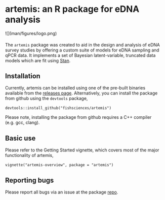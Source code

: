 # artemis: an R package for eDNA analysis

<p> ![](man/figures/logo.png) </p>

#### 

The `artemis` package was created to aid in the design and analysis of
eDNA survey studies by offering a custom suite of models for eDNA
sampling and qPCR data. It implements a set of Bayesian
latent-variable, truncated data models which are fit using
[Stan](mc-stan.org). 

## Installation

Currently, artemis can be installed using one of the pre-built
binaries available from the [releases
page](https://github.com/fishsciences/artemis/releases). Alternatively,
you can install the package from github using the `devtools` package,

```
devtools::install_github("fishsciences/artemis")
```

Please note, installing the package from github requires a C++
compiler (e.g. gcc, clang).

## Basic use

Please refer to the Getting Started vignette, which covers most of the
major functionality of artemis,

```
vignette("artemis-overview", package = "artemis")
```

## Reporting bugs

Please report all bugs via an issue at the package
[repo](https://github.com/fishsciences/artemis/issues).

